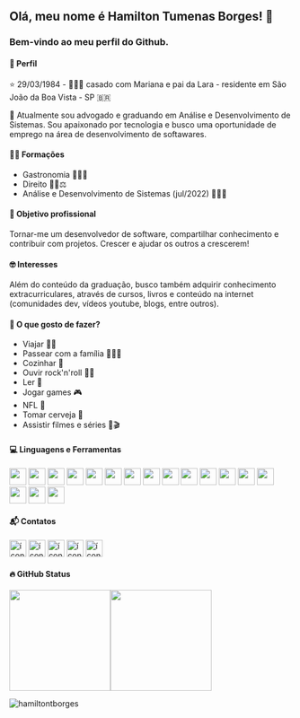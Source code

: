 ## Olá, meu nome é Hamilton Tumenas Borges! 👋
### Bem-vindo ao meu perfil do Github.

#### 👤 Perfil 
⭐ 29/03/1984 - 👨‍👩‍👧 casado com Mariana e pai da Lara - residente em São João da Boa Vista - SP 🇧🇷

🌱 Atualmente sou advogado e graduando em Análise e Desenvolvimento de Sistemas. Sou apaixonado por tecnologia e busco uma oportunidade de emprego na área de desenvolvimento de softawares.

#### 👨‍🎓 Formações
- Gastronomia 👨‍🍳🔪 
- Direito 👨‍⚖️⚖ 
- Análise e Desenvolvimento de Sistemas (jul/2022) 👨‍💻📖 

#### 🎯 Objetivo profissional
Tornar-me um desenvolvedor de software, compartilhar conhecimento e contribuir com projetos. Crescer e ajudar os outros a crescerem!

#### 🤓 Interesses 
Além do conteúdo da graduação, busco também adquirir conhecimento extracurriculares, através de cursos, livros e conteúdo na internet (comunidades dev, vídeos youtube, blogs, entre outros).
 
#### 🕺 O que gosto de fazer?
- Viajar 🚗🛫
- Passear com a família 👨‍👩‍👧
- Cozinhar 🔪
- Ouvir rock'n'roll 🤘🎸
- Ler 📖
- Jogar games 🎮
- NFL 🏈
- Tomar cerveja 🍺
- Assistir filmes e séries 🎥🎬

#### 💻 Linguagens e Ferramentas
<div>
<img src="https://cdn.jsdelivr.net/gh/devicons/devicon/icons/html5/html5-original-wordmark.svg" width="30"/>
<img src="https://cdn.jsdelivr.net/gh/devicons/devicon/icons/css3/css3-original-wordmark.svg" width="30"/>
<img src="https://cdn.jsdelivr.net/gh/devicons/devicon/icons/javascript/javascript-original.svg" width="30"/>
<img src="https://cdn.jsdelivr.net/gh/devicons/devicon/icons/php/php-original.svg" width="30"/>
<img src="https://cdn.jsdelivr.net/gh/devicons/devicon/icons/python/python-original-wordmark.svg" width="30"/>
<img src="https://cdn.jsdelivr.net/gh/devicons/devicon/icons/bootstrap/bootstrap-plain-wordmark.svg" width="30"/>
<img src="https://cdn.jsdelivr.net/gh/devicons/devicon/icons/react/react-original-wordmark.svg" width="30"/>
<img src="https://cdn.jsdelivr.net/gh/devicons/devicon/icons/nextjs/nextjs-original-wordmark.svg" width="30"/>
<img src="https://cdn.jsdelivr.net/gh/devicons/devicon/icons/nodejs/nodejs-original-wordmark.svg" width="30"/>
<img src="https://cdn.jsdelivr.net/gh/devicons/devicon/icons/electron/electron-original.svg" width="30"/>
<img src="https://cdn.jsdelivr.net/gh/devicons/devicon/icons/mysql/mysql-original-wordmark.svg" width="30"/>
<img src="https://cdn.jsdelivr.net/gh/devicons/devicon/icons/mongodb/mongodb-original-wordmark.svg" width="30"/>
<img src="https://cdn.jsdelivr.net/gh/devicons/devicon/icons/git/git-original-wordmark.svg" width="30"/>
<img src="https://cdn.jsdelivr.net/gh/devicons/devicon/icons/linux/linux-original.svg" width="30"/>
<img src="https://cdn.jsdelivr.net/gh/devicons/devicon/icons/photoshop/photoshop-line.svg" width="30"/>
<img src="https://cdn.jsdelivr.net/gh/devicons/devicon/icons/figma/figma-original.svg" width="30"/>
<img src="https://cdn.jsdelivr.net/gh/devicons/devicon/icons/arduino/arduino-original-wordmark.svg" width="30"/>
</div>

#### 📬 Contatos
<div>
<a href="mailto:hamilton.borges@sou.unifeob.edu.br" target="_blank"><img src="https://i.ibb.co/nsYb5x6/1-gmail.png" width="30" alt="ícone gmail"></a>
<a href="https://wa.me/5519992990279" target="_blank"><img src="https://i.ibb.co/HYNzNQh/1-whatsapp.png" width="30" alt="ícone whatsapp"></a>
<a href="https://facebook.com/hamiltontborges" target="_blank"><img src="https://i.ibb.co/1RdvtVZ/1-facebook.png" width="30" alt="ícone facebook"></a>
<a href="https://instagram.com/hamiltontborges" target="_blank"><img src="https://i.ibb.co/sm35G5C/1-instagram.png" width="30" alt="ícone instagram"></a>  
<a href="https://www.linkedin.com/in/hamiltontborges/" target="_blank"><img src="https://i.ibb.co/kymMWhq/1-linkedin.png" width="30" alt="ícone linkedin"></a>
</div>

#### 🔥 GitHub Status
<div> <img height="180em" src="https://github-readme-stats.vercel.app/api/top-langs/?username=hamiltontborges&layout=compact&langs_count=7&theme=dracula"/><img  height="180em"  src="https://github-readme-stats.vercel.app/api?username=hamiltontborges&show_icons=true&theme=dracula&include_all_commits=true&count_private=true"/>  </div>

<p  align="left"> <img  src="https://komarev.com/ghpvc/?username=hamiltontborges&label=Profile%20views&color=0e75b6&style=flat"  alt="hamiltontborges" /> </p>
